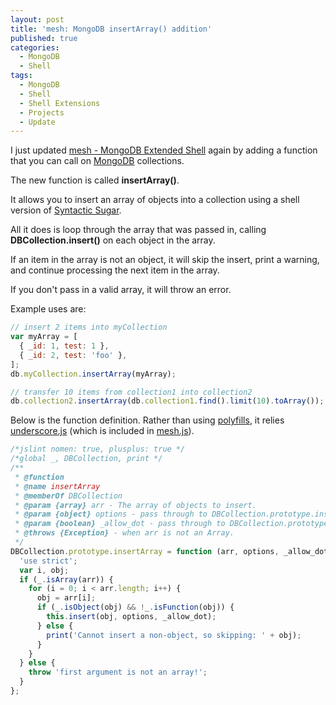 ```yaml
---
layout: post
title: 'mesh: MongoDB insertArray() addition'
published: true
categories:
  - MongoDB
  - Shell
tags:
  - MongoDB
  - Shell
  - Shell Extensions
  - Projects
  - Update
---
```


I just updated [mesh - MongoDB Extended Shell](https://www.skratchdot.com/projects/mesh/)
again by adding a function that you can call on [MongoDB](http://www.mongodb.org/) collections.

The new function is called **insertArray()**.

It allows you to insert an array of objects into a collection using a shell version of
[Syntactic Sugar](http://en.wikipedia.org/wiki/Syntactic_sugar).

All it does is loop through the array that was passed in, calling
**DBCollection.insert()** on each object in the array.

If an item in the array is not an object, it will skip the insert, print a warning, and continue
processing the next item in the array.

If you don't pass in a valid array, it will throw an error.

Example uses are:

```js
// insert 2 items into myCollection
var myArray = [
  { _id: 1, test: 1 },
  { _id: 2, test: 'foo' },
];
db.myCollection.insertArray(myArray);

// transfer 10 items from collection1 into collection2
db.collection2.insertArray(db.collection1.find().limit(10).toArray());
```

Below is the function definition. Rather than using
[polyfills](http://en.wikipedia.org/wiki/Polyfill), it relies
[underscore.js](http://underscorejs.org/) (which is included in
[mesh.js](https://www.skratchdot.com/projects/mesh/)).

```js
/*jslint nomen: true, plusplus: true */
/*global _, DBCollection, print */
/**
 * @function
 * @name insertArray
 * @memberOf DBCollection
 * @param {array} arr - The array of objects to insert.
 * @param {object} options - pass through to DBCollection.prototype.insert()
 * @param {boolean} _allow_dot - pass through to DBCollection.prototype.insert()
 * @throws {Exception} - when arr is not an Array.
 */
DBCollection.prototype.insertArray = function (arr, options, _allow_dot) {
  'use strict';
  var i, obj;
  if (_.isArray(arr)) {
    for (i = 0; i < arr.length; i++) {
      obj = arr[i];
      if (_.isObject(obj) && !_.isFunction(obj)) {
        this.insert(obj, options, _allow_dot);
      } else {
        print('Cannot insert a non-object, so skipping: ' + obj);
      }
    }
  } else {
    throw 'first argument is not an array!';
  }
};
```
